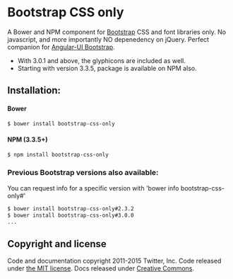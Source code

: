 # Bootstrap CSS only

A Bower and NPM component for [Bootstrap](http://getbootstrap.com/) CSS and font libraries only. No javascript, and more importantly NO depenedency on jQuery. Perfect companion for [Angular-UI Bootstrap](https://github.com/angular-ui/bootstrap-bower).

- With 3.0.1 and above, the glyphicons are included as well.
- Starting with version 3.3.5, package is available on NPM also.

## Installation:

#### Bower

```bash
$ bower install bootstrap-css-only
```

#### NPM (3.3.5+)

```bash
$ npm install bootstrap-css-only
```

### Previous Bootstrap versions also available:
You can request info for a specific version with 'bower info bootstrap-css-only#<version>'

```bash
$ bower install bootstrap-css-only#2.3.2
$ bower install bootstrap-css-only#3.0.0
...
```

## Copyright and license

Code and documentation copyright 2011-2015 Twitter, Inc. Code released under [the MIT license](https://github.com/twbs/bootstrap/blob/master/LICENSE). Docs released under [Creative Commons](https://github.com/twbs/bootstrap/blob/master/docs/LICENSE).
